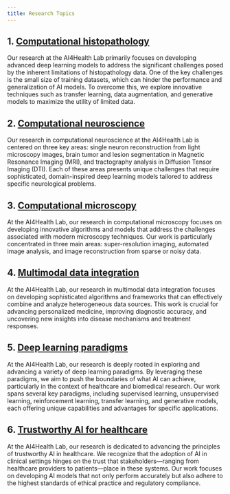 ```yaml
---
title: Research Topics
---
```


## 1. [Computational histopathology](../c_hist)
Our research at the AI4Health Lab primarily focuses on developing advanced deep learning models to address the significant challenges posed by the inherent limitations of histopathology data. One of the key challenges is the small size of training datasets, which can hinder the performance and generalization of AI models. To overcome this, we explore innovative techniques such as transfer learning, data augmentation, and generative models to maximize the utility of limited data.


## 2. [Computational neuroscience](../c_neru)
Our research in computational neuroscience at the AI4Health Lab is centered on three key areas: single neuron reconstruction from light microscopy images, brain tumor and lesion segmentation in Magnetic Resonance Imaging (MRI), and tractography analysis in Diffusion Tensor Imaging (DTI). Each of these areas presents unique challenges that require sophisticated, domain-inspired deep learning models tailored to address specific neurological problems.

## 3. [Computational microscopy](../c_micro)
At the AI4Health Lab, our research in computational microscopy focuses on developing innovative algorithms and models that address the challenges associated with modern microscopy techniques. Our work is particularly concentrated in three main areas: super-resolution imaging, automated image analysis, and image reconstruction from sparse or noisy data.

## 4. [Multimodal data integration](../multimodal)
At the AI4Health Lab, our research in multimodal data integration focuses on developing sophisticated algorithms and frameworks that can effectively combine and analyze heterogeneous data sources. This work is crucial for advancing personalized medicine, improving diagnostic accuracy, and uncovering new insights into disease mechanisms and treatment responses.

## 5. [Deep learning paradigms](../paradigms)
At the AI4Health Lab, our research is deeply rooted in exploring and advancing a variety of deep learning paradigms. By leveraging these paradigms, we aim to push the boundaries of what AI can achieve, particularly in the context of healthcare and biomedical research. Our work spans several key paradigms, including supervised learning, unsupervised learning, reinforcement learning, transfer learning, and generative models, each offering unique capabilities and advantages for specific applications.

## 6. [Trustworthy AI for healthcare](../trustAI)
At the AI4Health Lab, our research is dedicated to advancing the principles of trustworthy AI in healthcare. We recognize that the adoption of AI in clinical settings hinges on the trust that stakeholders—ranging from healthcare providers to patients—place in these systems. Our work focuses on developing AI models that not only perform accurately but also adhere to the highest standards of ethical practice and regulatory compliance.

